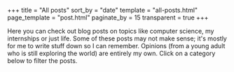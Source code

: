 +++
title = "All posts"
sort_by = "date"
template = "all-posts.html"
page_template = "post.html"
paginate_by = 15
transparent = true
+++

Here you can check out blog posts on topics like computer science, my internships or just life. Some of these posts may not make sense; it's mostly for me to write stuff down so I can remember. Opinions (from a young adult who is still exploring the world) are entirely my own. Click on a category below to filter the posts.
